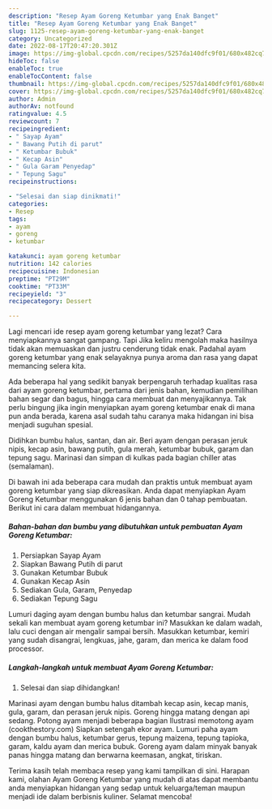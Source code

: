 ```yaml
---
description: "Resep Ayam Goreng Ketumbar yang Enak Banget"
title: "Resep Ayam Goreng Ketumbar yang Enak Banget"
slug: 1125-resep-ayam-goreng-ketumbar-yang-enak-banget
category: Uncategorized
date: 2022-08-17T20:47:20.301Z
image: https://img-global.cpcdn.com/recipes/5257da140dfc9f01/680x482cq70/ayam-goreng-ketumbar-foto-resep-utama.jpg
hideToc: false
enableToc: true
enableTocContent: false
thumbnail: https://img-global.cpcdn.com/recipes/5257da140dfc9f01/680x482cq70/ayam-goreng-ketumbar-foto-resep-utama.jpg
cover: https://img-global.cpcdn.com/recipes/5257da140dfc9f01/680x482cq70/ayam-goreng-ketumbar-foto-resep-utama.jpg
author: Admin
authorAv: notfound
ratingvalue: 4.5
reviewcount: 7
recipeingredient:
- " Sayap Ayam"
- " Bawang Putih di parut"
- " Ketumbar Bubuk"
- " Kecap Asin"
- " Gula Garam Penyedap"
- " Tepung Sagu"
recipeinstructions:

- "Selesai dan siap dinikmati!"
categories:
- Resep
tags:
- ayam
- goreng
- ketumbar

katakunci: ayam goreng ketumbar 
nutrition: 142 calories
recipecuisine: Indonesian
preptime: "PT29M"
cooktime: "PT33M"
recipeyield: "3"
recipecategory: Dessert

---
```



Lagi mencari ide resep ayam goreng ketumbar yang lezat? Cara menyiapkannya sangat gampang. Tapi Jika keliru mengolah maka hasilnya tidak akan memuaskan dan justru cenderung tidak enak. Padahal ayam goreng ketumbar yang enak selayaknya punya aroma dan rasa yang dapat memancing selera kita.


Ada beberapa hal yang sedikit banyak berpengaruh terhadap kualitas rasa dari ayam goreng ketumbar, pertama dari jenis bahan, kemudian pemilihan bahan segar dan bagus, hingga cara membuat dan menyajikannya. Tak perlu bingung jika ingin menyiapkan ayam goreng ketumbar enak di mana pun anda berada, karena asal sudah tahu caranya maka hidangan ini bisa menjadi suguhan spesial.

Didihkan bumbu halus, santan, dan air. Beri ayam dengan perasan jeruk nipis, kecap asin, bawang putih, gula merah, ketumbar bubuk, garam dan tepung sagu. Marinasi dan simpan di kulkas pada bagian chiller atas (semalaman).


Di bawah ini ada beberapa cara mudah dan praktis untuk membuat ayam goreng ketumbar yang siap dikreasikan. Anda dapat menyiapkan Ayam Goreng Ketumbar menggunakan 6 jenis bahan dan 0 tahap pembuatan. Berikut ini cara dalam membuat hidangannya.

<!--inarticleads1-->

##### Bahan-bahan dan bumbu yang dibutuhkan untuk pembuatan Ayam Goreng Ketumbar:

1. Persiapkan  Sayap Ayam
1. Siapkan  Bawang Putih di parut
1. Gunakan  Ketumbar Bubuk
1. Gunakan  Kecap Asin
1. Sediakan  Gula, Garam, Penyedap
1. Sediakan  Tepung Sagu


Lumuri daging ayam dengan bumbu halus dan ketumbar sangrai. Mudah sekali kan membuat ayam goreng ketumbar ini? Masukkan ke dalam wadah, lalu cuci dengan air mengalir sampai bersih. Masukkan ketumbar, kemiri yang sudah disangrai, lengkuas, jahe, garam, dan merica ke dalam food processor. 

<!--inarticleads2-->

##### Langkah-langkah untuk membuat Ayam Goreng Ketumbar:


1. Selesai dan siap dihidangkan!

Marinasi ayam dengan bumbu halus ditambah kecap asin, kecap manis, gula, garam, dan perasan jeruk nipis. Goreng hingga matang dengan api sedang. Potong ayam menjadi beberapa bagian Ilustrasi memotong ayam (cookthestory.com) Siapkan setengah ekor ayam. Lumuri paha ayam dengan bumbu halus, ketumbar gerus, tepung maizena, tepung tapioka, garam, kaldu ayam dan merica bubuk. Goreng ayam dalam minyak banyak panas hingga matang dan berwarna keemasan, angkat, tiriskan. 

Terima kasih telah membaca resep yang kami tampilkan di sini. Harapan kami, olahan Ayam Goreng Ketumbar yang mudah di atas dapat membantu anda menyiapkan hidangan yang sedap untuk keluarga/teman maupun menjadi ide dalam berbisnis kuliner. Selamat mencoba!
